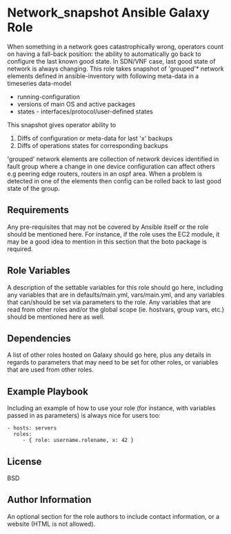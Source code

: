 Network_snapshot Ansible Galaxy Role
=========

When something in a network goes catastrophically wrong, operators count on having a fall-back position: 
the ability to automatically go back to configure the last known good state. In SDN/VNF case, last good
state of network is always changing. This role takes snapshot of 'grouped'* network elements defined in 
ansible-inventory with following meta-data in a timeseries data-model

- running-configuration
- versions of main OS and active packages
- states - interfaces/protocol/user-defined states

This snapshot gives operator ability to 
1) Diffs of configuration or meta-data for last 'x' backups
2) Diffs of operations states for corresponding backups

'grouped' network elements are collection of network devices identified in fault group where a change
in one device configuration can affect others e.g peering edge routers, routers in an ospf area.
When a problem is detected in one of the elements then config can be rolled back to last good state
of the group. 

Requirements
------------

Any pre-requisites that may not be covered by Ansible itself or the role should be mentioned here. For instance, if the role uses the EC2 module, it may be a good idea to mention in this section that the boto package is required.

Role Variables
--------------

A description of the settable variables for this role should go here, including any variables that are in defaults/main.yml, vars/main.yml, and any variables that can/should be set via parameters to the role. Any variables that are read from other roles and/or the global scope (ie. hostvars, group vars, etc.) should be mentioned here as well.

Dependencies
------------

A list of other roles hosted on Galaxy should go here, plus any details in regards to parameters that may need to be set for other roles, or variables that are used from other roles.

Example Playbook
----------------

Including an example of how to use your role (for instance, with variables passed in as parameters) is always nice for users too:

    - hosts: servers
      roles:
         - { role: username.rolename, x: 42 }

License
-------

BSD

Author Information
------------------

An optional section for the role authors to include contact information, or a website (HTML is not allowed).
